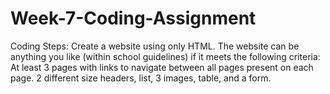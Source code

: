 # Week-7-Coding-Assignment
Coding Steps:
Create a website using only HTML. The website can be anything you like (within school guidelines) if it meets the following criteria:
At least 3 pages with links to navigate between all pages present on each page.
2 different size headers, list, 3 images, table, and a form.

